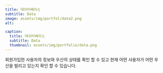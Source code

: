 ```yaml
---
title: 데이터베이스
subtitle: Data
image: assets/img/portfol/data2.png
alt: 

caption:
  title: 데이터베이스
  subtitle: Data
  thumbnail: assets/img/portfolio/data.png
---
```

회원가입한 사용자의 정보와 우산의 상태를 확인 할 수 있고 현재 어떤 사용자가 어떤 우산을 빌리고 있는지 확인 할 수 있습니다.
